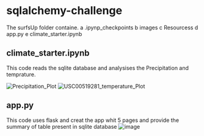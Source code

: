 # sqlalchemy-challenge
The surfsUp folder containe.
a .ipynp_checkpoints
b  images
c Resourcess
d app.py
e climate_starter.ipynb
## climate_starter.ipynb
This code reads the sqlite database and analysises the Precipitation and temprature.

![Precipitation_Plot](https://user-images.githubusercontent.com/111711194/200433896-db8983dd-737d-4e01-a834-b7e70a8b928a.png)
![USC00519281_temperature_Plot](https://user-images.githubusercontent.com/111711194/200433912-26b54f45-0545-4181-9974-fbcab7b0bb45.png)

## app.py
This code uses flask and creat the app whit 5 pages and provide the summary of table present in sqlite database
![image](https://user-images.githubusercontent.com/111711194/200434194-4cba0717-70c6-4629-93ac-32e2a76bac97.png)
